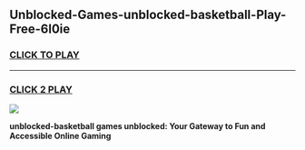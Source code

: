 
## Unblocked-Games-unblocked-basketball-Play-Free-6l0ie
<h3>
<a href="https://premium76.site?title=unblocked-basketball&ref=21A">CLICK TO PLAY</a></h3>
<hr>

<h3>
<a href="https://premium76.site?title=unblocked-basketball&ref=21A">CLICK 2 PLAY</a>
  
</h3>

<a href="https://premium76.site?title=unblocked-basketball&ref=21A"><img src="https://clearcache.store/games.png"></a>


**unblocked-basketball games unblocked: Your Gateway to Fun and Accessible Online Gaming**

